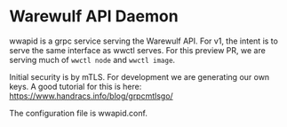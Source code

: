 # Warewulf API Daemon

wwapid is a grpc service serving the Warewulf API. For v1, the intent is to serve the same interface as wwctl serves. For this preview PR, we are serving much of ```wwctl node``` and ```wwctl image```.

Initial security is by mTLS. For development we are generating our own keys. A good tutorial for this is here: https://www.handracs.info/blog/grpcmtlsgo/

The configuration file is wwapid.conf.
